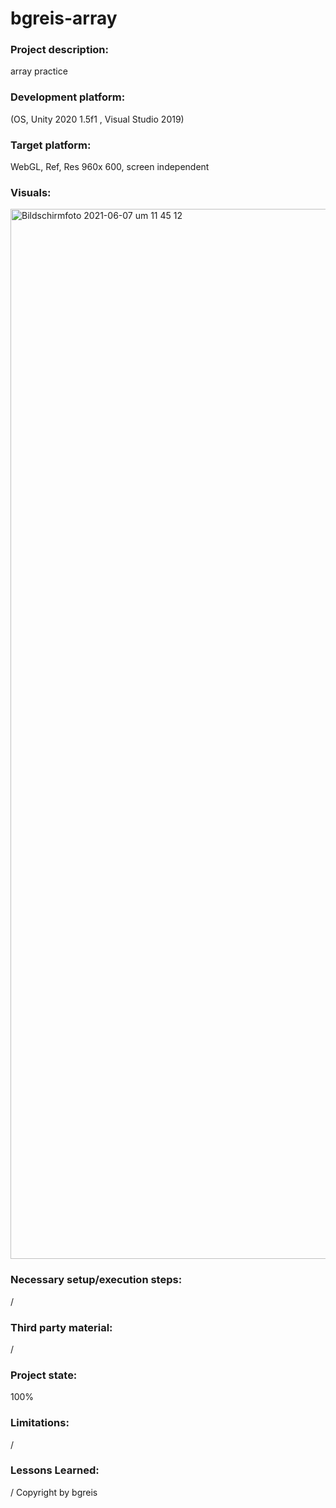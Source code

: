 # bgreis-array

### Project description: 
array practice

### Development platform: 
(OS, Unity 2020 1.5f1 , Visual Studio 2019)

### Target platform: 
WebGL, Ref, Res 960x 600, screen independent

### Visuals: 
<img width="1680" alt="Bildschirmfoto 2021-06-07 um 11 45 12" src="https://user-images.githubusercontent.com/72389948/120995693-ed417580-c785-11eb-8a5d-1e46b317d3c2.png">


### Necessary setup/execution steps: 
/

### Third party material: 
/

### Project state: 
100%

### Limitations: 
/
### Lessons Learned: 
/
Copyright by bgreis
